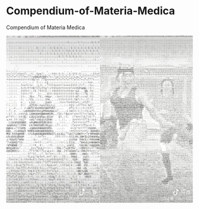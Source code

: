 # Compendium-of-Materia-Medica

Compendium of Materia Medica

<img src="https://github.com/LeeYouRan/Compendium-of-Materia-Medica/blob/main/Snipaste_2022-04-28_08-48-09.jpeg" alt="show" />

